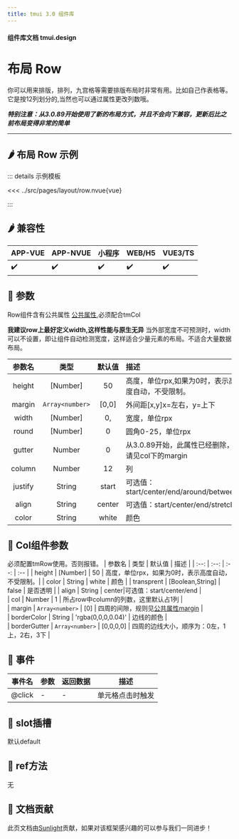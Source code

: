 ```yaml
---
title: tmui 3.0 组件库
---
```


<script setup>
import webview from '../components/mobileWebview.vue'
</script>

#### 组件库文档 tmui.design

# 布局 Row
你可以用来排版，排列，九宫格等需要排版布局时非常有用。比如自己作表格等。 它是按12列划分的,当然也可以通过属性更改列数哦。

***特别注意：从3.0.89开始使用了新的布局方式，并且不会向下兼容，更新后比之前布局变得非常的简单***

---

## :hot_pepper: 布局 Row 示例

<webview url="https://tmui.design/h5/#/pages/layout/row"></webview>

::: details 示例模板

<<< ../src/pages/layout/row.nvue{vue}

:::

## :hot_pepper: 兼容性

| APP-VUE | APP-NVUE | 小程序 | WEB/H5 | VUE3/TS |
| --- | --- | --- | --- | --- |
| :heavy_check_mark: | :heavy_check_mark: | :heavy_check_mark: | :heavy_check_mark: | :heavy_check_mark: |

## :seedling: 参数
Row组件含有公共属性 [公共属性](/spec/组件公共样式.html),必须配合tmCol

**我建议row上最好定义width,这样性能与原生无异**
当外部宽度不可预测时，width可以不设置，即让组件自动检测宽度，这样适合少量元素的布局。不适合大量数据布局。

| 参数名 | 类型 | 默认值 | 描述 |
| :--: | :--: | :--: | :-- |
| height | [Number] | 50 | 高度，单位rpx,如果为0时，表示高度自动，不受限制。 |
| margin | `Array<number>` | [0,0] | 外间距[x,y]x=左右，y=上下 |
| width | [Number] | 0, | 宽度，单位rpx |
| round | [Number] | 0 | 圆角0-25，单位rpx |
| gutter | Number | 0 | 从3.0.89开始，此属性已经删除，请见col下的margin |
| column | Number | 12 | 列 |
| justify | String | start | 可选值：start/center/end/around/between |
| align | String | center| 可选值：start/center/end/stretch |
| color | String | white | 颜色 |

## :seedling: Col组件参数
必须配置tmRow使用。否则报错。
| 参数名 | 类型 | 默认值 | 描述 |
| :--: | :--: | :--: | :-- |
| height | [Number] | 50 | 高度，单位rpx，如果为0时，表示高度自动，不受限制。|
| color | String | white | 颜色 |
| transprent | [Boolean,String] | false | 是否透明 |
| align | String | center|可选值：start/center/end |  
| col | Number | 1 | 所占row中column的列数，这里默认占1列 |  
| margin | `Array<number>` | [0] | 四周的间隙，规则见[公共属性margin](/spec/组件公共样式.html) |  
| borderColor | String | 'rgba(0,0,0,0.04)' | 边线的颜色 |  
| borderGutter | `Array<number>` | [0,0,0,0] | 四周的边线大小，顺序为：0左，1上，2右，3下 |  

## :rose: 事件
| 事件名 | 参数 | 返回数据 | 描述 |
| --- | --- | --- | --- |
| @click | - | - | 单元格点击时触发 |

## :corn: slot插槽
默认default

## :green_salad: ref方法
无

## :couplekiss: 文档贡献
此页文档由[Sunlight](https://gitee.com/rzg)贡献，如果对该框架感兴趣的可以参与我们一同进步！
